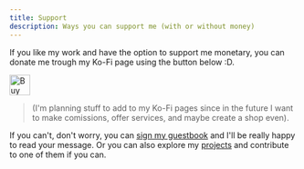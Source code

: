 ```yaml
---
title: Support
description: Ways you can support me (with or without money)
---
```


If you like my work and have the option to support me monetary, you can donate me trough my Ko-Fi page using the button below :D.

<a href='https://ko-fi.com/K3K519YBGW' target='_blank' style="border-radius:12px"><img height='36' style='border:0px;height:36px;' src='/public/img/buttons/general/kofi_orange.webp' alt='Buy Me a Coffee at ko-fi.com' loading="lazy" decoding="async" eleventy:ignore/></a>

> (I'm planning stuff to add to my Ko-Fi pages since in the future I want to make comissions, offer services, and maybe create a shop even).

If you can't, don't worry, you can [sign my guestbook](https://reduxflakes.atabook.org/) and I'll be really happy to read your message. Or you can also explore my [projects](/projects) and contribute to one of them if you can.
